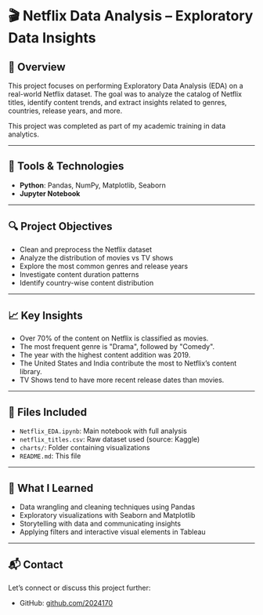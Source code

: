 # 🎬 Netflix Data Analysis – Exploratory Data Insights

## 📌 Overview
This project focuses on performing Exploratory Data Analysis (EDA) on a real-world Netflix dataset. The goal was to analyze the catalog of Netflix titles, identify content trends, 
and extract insights related to genres, countries, release years, and more.

This project was completed as part of my academic training in data analytics.

---

## 🔧 Tools & Technologies
- **Python**: Pandas, NumPy, Matplotlib, Seaborn
- **Jupyter Notebook**
---

## 🔍 Project Objectives
- Clean and preprocess the Netflix dataset
- Analyze the distribution of movies vs TV shows
- Explore the most common genres and release years
- Investigate content duration patterns
- Identify country-wise content distribution

---

## 📈 Key Insights
- Over 70% of the content on Netflix is classified as movies.
- The most frequent genre is "Drama", followed by "Comedy".
- The year with the highest content addition was 2019.
- The United States and India contribute the most to Netflix’s content library.
- TV Shows tend to have more recent release dates than movies.

---

## 📂 Files Included
- `Netflix_EDA.ipynb`: Main notebook with full analysis
- `netflix_titles.csv`: Raw dataset used (source: Kaggle)
- `charts/`: Folder containing visualizations
- `README.md`: This file

---

## 🧠 What I Learned
- Data wrangling and cleaning techniques using Pandas
- Exploratory visualizations with Seaborn and Matplotlib
- Storytelling with data and communicating insights
- Applying filters and interactive visual elements in Tableau

---

## 📬 Contact
Let’s connect or discuss this project further:
- GitHub: [github.com/2024170](https://github.com/2024170)

